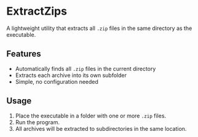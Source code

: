 # ExtractZips

A lightweight utility that extracts all `.zip` files in the same directory as the executable.

## Features

- Automatically finds all `.zip` files in the current directory
- Extracts each archive into its own subfolder
- Simple, no configuration needed

## Usage

1. Place the executable in a folder with one or more `.zip` files.
2. Run the program.
3. All archives will be extracted to subdirectories in the same location.
